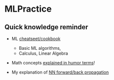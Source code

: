 # MLPractice

## Quick knowledge reminder
   * ML [cheatseet/cookbook](https://ml-cheatsheet.readthedocs.io/en/latest/calculus.html)
      * Basic ML algorithms, 
      * Calculus, Linear Algebra
     
   * Math concepts [explained in humor terms](https://betterexplained.com/articles/understanding-pythagorean-distance-and-the-gradient/)!
   
   * My explanation of [NN forward/back propagation](./notes/neural-algebra.pdf)

